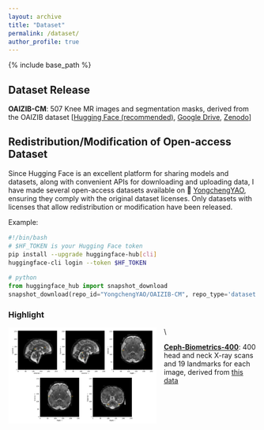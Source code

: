 ```yaml
---
layout: archive
title: "Dataset"
permalink: /dataset/
author_profile: true
---
```


{% include base_path %}



Dataset Release
------


**OAIZIB-CM**:  507 Knee MR images and segmentation masks, derived from the OAIZIB dataset [[Hugging Face (recommended)](https://huggingface.co/datasets/YongchengYAO/OAIZIB-CM), [Google Drive](https://drive.google.com/drive/folders/13_afAKSH7ZMOI_Nk2gfoihbJKwafw1l9), [Zenodo](https://zenodo.org/records/14934086)]




Redistribution/Modification of Open-access Dataset
------

Since Hugging Face is an excellent platform for sharing models and datasets, along with convenient APIs for downloading and uploading data, I have made several open-access datasets available on 🤗 [YongchengYAO](https://huggingface.co/YongchengYAO), ensuring they comply with the original dataset licenses. Only datasets with licenses that allow redistribution or modification have been released.

Example:

```bash
#!/bin/bash
# $HF_TOKEN is your Hugging Face token
pip install --upgrade huggingface-hub[cli]
huggingface-cli login --token $HF_TOKEN
```

```python
# python
from huggingface_hub import snapshot_download
snapshot_download(repo_id="YongchengYAO/OAIZIB-CM", repo_type='dataset', local_dir="/your/local/folder")
```

### Highlight 

<img align="left" width="300" src="/_pages/dataset.assets/HF-FeTA24-Biometrics.png" style="margin-right: 15px" /> \

[**Ceph-Biometrics-400**](https://huggingface.co/datasets/YongchengYAO/Ceph-Biometrics-400): 400 head and neck X-ray scans and 19 landmarks for each image, derived from [this data](https://figshare.com/s/37ec464af8e81ae6ebbf)
